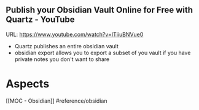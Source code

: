 ## Publish your Obsidian Vault Online for Free with Quartz - YouTube
URL: https://www.youtube.com/watch?v=ITiiuBNVue0
- Quartz publishes an entire obsidian vault
- obsidian export allows you to export a subset of you vault if you have private notes you don't want to share

# Aspects

[[MOC - Obsidian]]
#reference/obsidian 